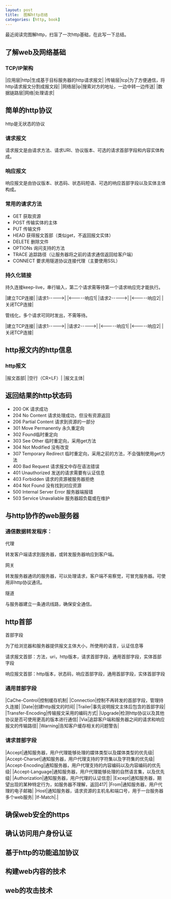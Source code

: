 ```yaml
---
layout: post
title:  图解http总结
categories: [http, book]
---
```


最近阅读完图解http，扫盲了一次http基础，在此写一下总结。

## 了解web及网络基础


### TCP/IP架构

|应用层|http|生成基于目标服务器的http请求报文|
|传输层|tcp|为了方便通信，将http请求报文分割成报文段|
|网络层|ip|搜索对方的地址，一边中转一边传送|
|数据链路层|网络|处理请求|


## 简单的http协议

http是无状态的协议

### 请求报文
请求报文是由请求方法、请求URI、协议版本、可选的请求首部字段和内容实体构成。
### 响应报文
响应报文是由协议版本、状态码、状态码短语、可选的响应首部字段以及实体主体构成。

### 常用的请求方法

* GET 获取资源
* POST 传输实体的主体
* PUT 传输文件
* HEAD 获得报文首部（类似get，不返回报文实体）
* DELETE 删除文件
* OPTIONs 询问支持的方法
* TRACE 追踪路径（让服务器将之前的请求通信返回给客户端）
* CONNECT 要求用隧道协议连接代理（主要使用SSL）

### 持久化链接

持久连接keep-live，串行输入，第二个请求需等待第一个请求响应完才能执行。

|建立TCP连接|
|请求1----->|
|<-----响应1|
|请求2----->|
|<-----响应2|
|关闭TCP连接|

管线化，多个请求可同时发出，不需等待。

|建立TCP连接|
|请求1----->|
|请求2----->|
|<-----响应1|
|<-----响应2|
|关闭TCP连接|


## http报文内的http信息

### http报文

|报文首部|
|空行（CR+LF）|
|报文主体|




## 返回结果的http状态码

* 200 OK 请求成功
* 204 No Content 请求处理成功，但没有资源返回
* 206 Partial Content 请求到资源的一部分
* 301 Move Permanently 永久重定向
* 302 Found临时重定向
* 303 See Other 临时重定向，采用get方法
* 304 Not Modified 没有改变
* 307 Temporary Redirect 临时重定向，采用之前的方法，不会强制使用get方法
* 400 Bad Request 请求报文中存在语法错误
* 401 Unauthorized 发送的请求需要有认证信息
* 403 Forbidden 请求的资源被服务器拒绝
* 404 Not Found 没有找到对应资源
* 500 Internal Server Error 服务器端报错
* 503 Service Unavaliable 服务器超负载或在维护

## 与http协作的web服务器

### 通信数据转发程序：

代理

转发客户端请求到服务器，或转发服务器响应到客户端。

网关

转发服务器通讯的服务器，可以处理请求，客户端不易察觉，可冒充服务器。可使用非http协议通讯。

隧道

与服务器建立一条通讯线路，确保安全通信。


## http首部

首部字段

为了给浏览器和服务器提供报文主体大小，所使用的语言，认证信息等

请求报文首部：方法，uri，http版本，请求首部字段，通用首部字段，实体首部字段

响应报文首部：http版本，状态码，响应首部字段，通用首部字段，实体首部字段

### 通用首部字段

|CaChe-Control|控制缓存机制|
|Connection|控制不再转发的首部字段，管理持久连接|
|Date|创建http报文的时间|
|Trailer|事先说明报文主体后包含的首部字段|
|Transfer-Encoding|传输报文采用的编码方式|
|Upgrade|检测http协议以及其他协议是否可使用更高的版本进行通信|
|Via|追踪客户端和服务器之间的请求和响应报文的传输路径|
|Warning|告知客户缓存相关的问题警告|

### 请求首部字段

|Accept|通知服务器，用户代理能够处理的媒体类型以及媒体类型的优先级|
|Accept-Charset|通知服务器，用户代理支持的字符集以及字符集的优先级|
|Accept-Encoding|通知服务器，用户代理支持的内容编码以及内容编码的优先级|
|Accept-Language|通知服务器，用户代理能够处理的自然语言集，以及优先级|
|Authorization|通知服务器，用户代理的认证信息|
|Except|通知服务器，期望出现的某种特定行为，如服务器不理解，返回417|
|From|通知服务器，用户代理的电子邮箱|
|Host|通知服务器，请求资源的主机名和端口号，用于一台服务器多个web服务|
|If-Match|.|

## 确保web安全的https

## 确认访问用户身份认证

## 基于http的功能追加协议

## 构建web内容的技术

## web的攻击技术

